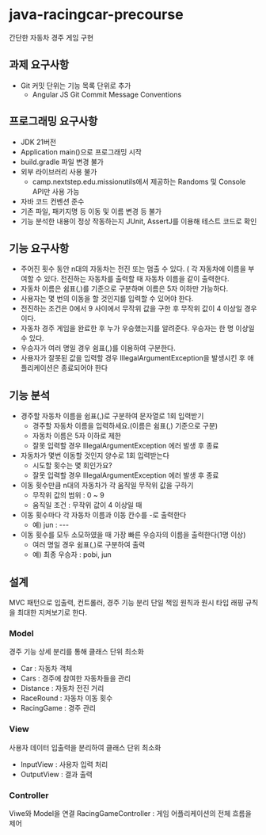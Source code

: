 # java-racingcar-precourse
간단한 자동차 경주 게임 구현

## 과제 요구사항
* Git 커밋 단위는 기능 목록 단위로 추가
  * Angular JS Git Commit Message Conventions

## 프로그래밍 요구사항
* JDK 21버전
* Application main()으로 프로그래밍 시작
* build.gradle 파일 변경 불가
* 외부 라이브러리 사용 불가
  * camp.nextstep.edu.missionutils에서 제공하는 Randoms 및 Console API만 사용 가능
* 자바 코드 컨벤션 준수
* 기존 파일, 패키지명 등 이동 및 이름 변경 등 불가
* 기능 분석한 내용이 정상 작동하는지 JUnit, AssertJ를 이용해 테스트 코드로 확인

## 기능 요구사항
* 주어진 횟수 동안 n대의 자동차는 전진 또는 멈출 수 있다.
( 각 자동차에 이름을 부여할 수 있다. 전진하는 자동차를 출력할 때 자동차 이름을 같이 출력한다.
* 자동차 이름은 쉼표(,)를 기준으로 구분하며 이름은 5자 이하만 가능하다.
* 사용자는 몇 번의 이동을 할 것인지를 입력할 수 있어야 한다.
* 전진하는 조건은 0에서 9 사이에서 무작위 값을 구한 후 무작위 값이 4 이상일 경우이다.
* 자동차 경주 게임을 완료한 후 누가 우승했는지를 알려준다. 우승자는 한 명 이상일 수 있다.
* 우승자가 여러 명일 경우 쉼표(,)를 이용하여 구분한다.
* 사용자가 잘못된 값을 입력할 경우 IllegalArgumentException을 발생시킨 후 애플리케이션은 종료되어야 한다

## 기능 분석
* 경주할 자동차 이름을 쉼표(,)로 구분하여 문자열로 1회 입력받기
  * 경주할 자동차 이름을 입력하세요.(이름은 쉼표(,) 기준으로 구분)
  * 자동차 이름은 5자 이하로 제한
  * 잘못 입력할 경우 IllegalArgumentException 에러 발생 후 종료
* 자동차가 몇번 이동할 것인지 양수로 1회 입력받는다
  * 시도할 횟수는 몇 회인가요?
  * 잘못 입력할 경우 IllegalArgumentException 에러 발생 후 종료
* 이동 횟수만큼 n대의 자동차가 각 움직일 무작위 값을 구하기
  * 무작위 값의 범위 : 0 ~ 9
  * 움직일 조건 : 무작위 값이 4 이상일 때
* 이동 횟수마다 각 자동차 이름과 이동 칸수를 -로 출력한다
  * 예) jun : ---
* 이동 횟수를 모두 소모하였을 때 가장 빠른 우승자의 이름을 출력한다(1명 이상)
  * 여러 명일 경우 쉼표(,)로 구분하여 출력
  * 예) 최종 우승자 : pobi, jun

## 설계
MVC 패턴으로 입출력, 컨트롤러, 경주 기능 분리
단일 책임 원칙과 원시 타입 래핑 규칙을 최대한 지켜보기로 한다.

### Model
경주 기능 상세 분리를 통해 클래스 단위 최소화
* Car : 자동차 객체
* Cars : 경주에 참여한 자동차들을 관리
* Distance : 자동차 전진 거리
* RaceRound : 자동차 이동 횟수
* RacingGame : 경주 관리

### View
사용자 데이터 입출력을 분리하여 클래스 단위 최소화
* InputView : 사용자 입력 처리
* OutputView : 결과 출력

### Controller
Viwe와 Model을 연결
RacingGameController : 게임 어플리케이션의 전체 흐름을 제어
